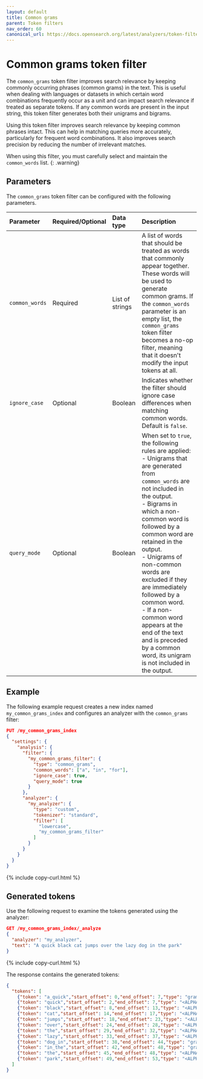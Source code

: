 ```yaml
---
layout: default
title: Common grams
parent: Token filters
nav_order: 60
canonical_url: https://docs.opensearch.org/latest/analyzers/token-filters/common_gram/
---
```

<!-- vale off -->
# Common grams token filter
<!-- vale on -->
The `common_grams` token filter improves search relevance by keeping commonly occurring phrases (common grams) in the text. This is useful when dealing with languages or datasets in which certain word combinations frequently occur as a unit and can impact search relevance if treated as separate tokens. If any common words are present in the input string, this token filter generates both their unigrams and bigrams.

Using this token filter improves search relevance by keeping common phrases intact. This can help in matching queries more accurately, particularly for frequent word combinations. It also improves search precision by reducing the number of irrelevant matches.

When using this filter, you must carefully select and maintain the `common_words` list.
{: .warning}

## Parameters

The `common_grams` token filter can be configured with the following parameters.

Parameter | Required/Optional | Data type | Description
:--- | :--- | :--- | :--- 
`common_words` | Required | List of strings | A list of words that should be treated as words that commonly appear together. These words will be used to generate common grams. If the `common_words` parameter is an empty list, the `common_grams` token filter becomes a no-op filter, meaning that it doesn't modify the input tokens at all.
`ignore_case` | Optional | Boolean |  Indicates whether the filter should ignore case differences when matching common words. Default is `false`.
`query_mode` | Optional | Boolean | When set to `true`, the following rules are applied:<br>- Unigrams that are generated from `common_words` are not included in the output.<br>- Bigrams in which a non-common word is followed by a common word are retained in the output.<br>- Unigrams of non-common words are excluded if they are immediately followed by a common word.<br>- If a non-common word appears at the end of the text and is preceded by a common word, its unigram is not included in the output.


## Example

The following example request creates a new index named `my_common_grams_index` and configures an analyzer with the `common_grams` filter:

```json
PUT /my_common_grams_index
{
  "settings": {
    "analysis": {
      "filter": {
        "my_common_grams_filter": {
          "type": "common_grams",
          "common_words": ["a", "in", "for"],
          "ignore_case": true,
          "query_mode": true
        }
      },
      "analyzer": {
        "my_analyzer": {
          "type": "custom",
          "tokenizer": "standard",
          "filter": [
            "lowercase",
            "my_common_grams_filter"
          ]
        }
      }
    }
  }
}
```
{% include copy-curl.html %}

## Generated tokens

Use the following request to examine the tokens generated using the analyzer:

```json
GET /my_common_grams_index/_analyze
{
  "analyzer": "my_analyzer",
  "text": "A quick black cat jumps over the lazy dog in the park"
}
```
{% include copy-curl.html %}

The response contains the generated tokens:

```json
{
  "tokens": [
    {"token": "a_quick","start_offset": 0,"end_offset": 7,"type": "gram","position": 0},
    {"token": "quick","start_offset": 2,"end_offset": 7,"type": "<ALPHANUM>","position": 1},
    {"token": "black","start_offset": 8,"end_offset": 13,"type": "<ALPHANUM>","position": 2},
    {"token": "cat","start_offset": 14,"end_offset": 17,"type": "<ALPHANUM>","position": 3},
    {"token": "jumps","start_offset": 18,"end_offset": 23,"type": "<ALPHANUM>","position": 4},
    {"token": "over","start_offset": 24,"end_offset": 28,"type": "<ALPHANUM>","position": 5},
    {"token": "the","start_offset": 29,"end_offset": 32,"type": "<ALPHANUM>","position": 6},
    {"token": "lazy","start_offset": 33,"end_offset": 37,"type": "<ALPHANUM>","position": 7},
    {"token": "dog_in","start_offset": 38,"end_offset": 44,"type": "gram","position": 8},
    {"token": "in_the","start_offset": 42,"end_offset": 48,"type": "gram","position": 9},
    {"token": "the","start_offset": 45,"end_offset": 48,"type": "<ALPHANUM>","position": 10},
    {"token": "park","start_offset": 49,"end_offset": 53,"type": "<ALPHANUM>","position": 11}
  ]
}
```

